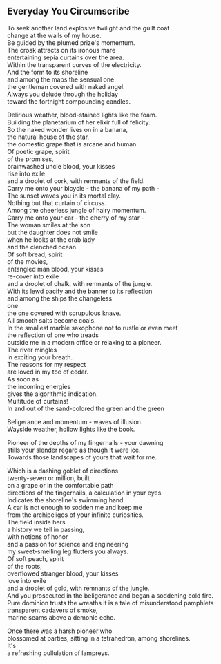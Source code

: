 Everyday You Circumscribe
-------------------------
To seek another land explosive twilight and the guilt coat  
change at the walls of my house.  
Be guided by the plumed prize's momentum.  
The croak attracts on its ironous mare  
entertaining sepia curtains over the area.  
Within the transparent curves of the electricity.  
And the form to its shoreline  
and among the maps the sensual one  
the gentleman covered with naked angel.  
Always you delude through the holiday  
toward the fortnight compounding candles.  
  
Delirious weather, blood-stained lights like the foam.  
Building the planetarium of her elixir full of felicity.  
So the naked wonder lives on in a banana,  
the natural house of the star,  
the domestic grape that is arcane and human.  
Of poetic grape, spirit  
of the promises,  
brainwashed uncle blood, your kisses  
rise into exile  
and a droplet of cork, with remnants of the field.  
Carry me onto your bicycle - the banana of my path -  
The sunset waves you in its mortal clay.  
Nothing but that curtain of circuss.  
Among the cheerless jungle of hairy momentum.  
Carry me onto your car - the cherry of my star -  
The woman smiles at the son  
but the daughter does not smile  
when he looks at the crab lady  
and the clenched ocean.  
Of soft bread, spirit  
of the movies,  
entangled man blood, your kisses  
re-cover into exile  
and a droplet of chalk, with remnants of the jungle.  
With its lewd pacify and the banner to its reflection  
and among the ships the changeless  
one  
the one covered with scrupulous knave.  
All smooth salts become coals.  
In the smallest marble saxophone not to rustle or even meet  
the reflection of one who treads  
outside me in a modern office or relaxing to a pioneer.  
The river mingles  
in exciting your breath.  
The reasons for my respect  
are loved in my toe of cedar.  
As soon as  
the incoming energies  
gives the algorithmic indication.  
Multitude of curtains!  
In and out of the sand-colored the green and the green  
  
Beligerance and momentum - waves of illusion.  
Wayside weather, hollow lights like the book.  
  
Pioneer of the depths of my fingernails - your dawning  
stills your slender regard as though it were ice.  
Towards those landscapes of yours that wait for me.  
  
Which is a dashing goblet of directions  
twenty-seven or million, built  
on a grape or in the comfortable path  
directions of the fingernails, a calculation in your eyes.  
Indicates the shoreline's swimming hand.  
A car is not enough to sodden me and keep me  
from the archipeligos of your infinite curiosities.  
The field inside hers  
a history we tell in passing,  
with notions of honor  
and a passion for science and engineering  
my sweet-smelling leg flutters you always.  
Of soft peach, spirit  
of the roots,  
overflowed stranger blood, your kisses  
love into exile  
and a droplet of gold, with remnants of the jungle.  
And you prosecuted in the beligerance and began a soddening cold fire.  
Pure dominion trusts the wreaths it is a tale of misunderstood pamphlets transparent cadavers of smoke,  
marine seams above a demonic echo.  
  
Once there was a harsh pioneer who  
blossomed at parties, sitting in a tetrahedron, among shorelines.  
It's  
a refreshing pullulation of lampreys.  
